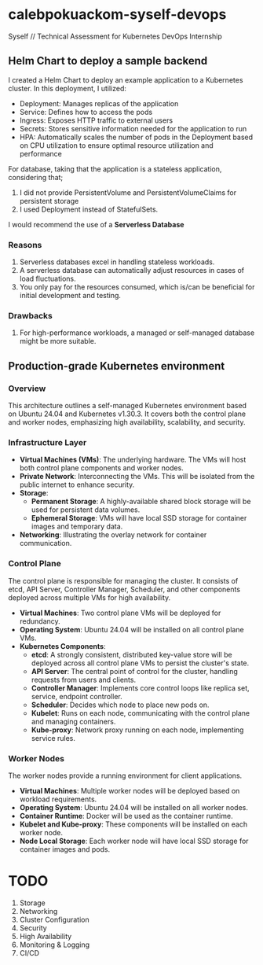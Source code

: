 # calebpokuackom-syself-devops
Syself // Technical Assessment for Kubernetes DevOps Internship

## Helm Chart to deploy a sample backend
I created a Helm Chart to deploy an example application to a Kubernetes cluster.
In this deployment, I utilized:
- Deployment: Manages replicas of the application
- Service: Defines how to access the pods
- Ingress: Exposes HTTP traffic to external users
- Secrets: Stores sensitive information needed for the application to run
- HPA: Automatically scales the number of pods in the Deployment based on CPU utilization to ensure optimal resource utilization and performance

For database, taking that the application is a stateless application, considering that;
1. I did not provide PersistentVolume and PersistentVolumeClaims for persistent storage
2. I used Deployment instead of StatefulSets.

I would recommend the use of a **Serverless Database**

### Reasons
1. Serverless databases excel in handling stateless workloads.
2. A serverless database can automatically adjust resources in cases of load fluctuations.
3. You only pay for the resources consumed, which is/can be beneficial for initial development and testing.

### Drawbacks
1. For high-performance workloads, a managed or self-managed database might be more suitable.

## Production-grade Kubernetes environment
### Overview
This architecture outlines a self-managed Kubernetes environment based on Ubuntu 24.04 and Kubernetes v1.30.3. It covers both the control plane and worker nodes, emphasizing high availability, scalability, and security.

### Infrastructure Layer
- **Virtual Machines (VMs)**: The underlying hardware. The VMs will host both control plane components and worker nodes.
- **Private Network**: Interconnecting the VMs. This will be isolated from the public internet to enhance security.
- **Storage**: 
  - **Permanent Storage**: A highly-available shared block storage will be used for persistent data volumes.
  - **Ephemeral Storage**: VMs will have local SSD storage for container images and temporary data.
- **Networking**: Illustrating the overlay network for container communication.

### Control Plane
The control plane is responsible for managing the cluster. It consists of etcd, API Server, Controller Manager, Scheduler, and other components deployed across multiple VMs for high availability.
- **Virtual Machines**: Two control plane VMs will be deployed for redundancy.
- **Operating System**: Ubuntu 24.04 will be installed on all control plane VMs.
- **Kubernetes Components**:
  - **etcd**: A strongly consistent, distributed key-value store will be deployed across all control plane VMs to persist the cluster's state.
  - **API Server**: The central point of control for the cluster, handling requests from users and clients.
  - **Controller Manager**: Implements core control loops like replica set, service, endpoint controller.
  - **Scheduler**: Decides which node to place new pods on.
  - **Kubelet**: Runs on each node, communicating with the control plane and managing containers.
  - **Kube-proxy**: Network proxy running on each node, implementing service rules.

### Worker Nodes
The worker nodes provide a running environment for client applications.
- **Virtual Machines**: Multiple worker nodes will be deployed based on workload requirements.
- **Operating System**: Ubuntu 24.04 will be installed on all worker nodes.
- **Container Runtime**: Docker will be used as the container runtime.
- **Kubelet and Kube-proxy**: These components will be installed on each worker node.
- **Node Local Storage**: Each worker node will have local SSD storage for container images and pods.

# TODO
1. Storage
2. Networking
3. Cluster Configuration
4. Security
5. High Availability
6. Monitoring & Logging
7. CI/CD